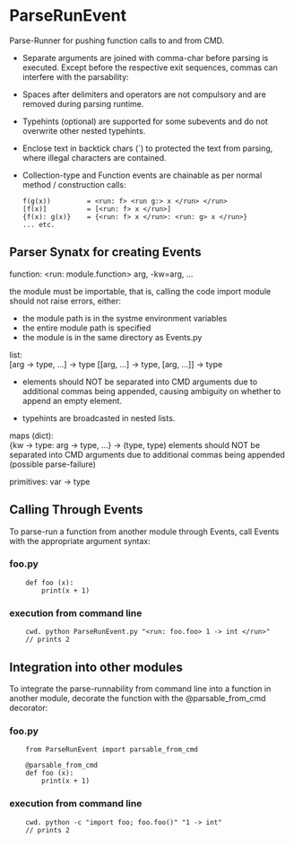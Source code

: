 # ParseRunEvent

Parse-Runner for pushing function calls to and from CMD.
-   Separate arguments are joined with comma-char before
        parsing is executed. Except before the respective exit
        sequences, commas can interfere with the parsability:
-   Spaces after delimiters and operators are not compulsory 
        and are removed during parsing runtime.
-   Typehints (optional) are supported for some subevents and
        do not overwrite other nested typehints.
-   Enclose text in backtick chars (`) to protected the text 
        from parsing, where illegal characters are contained.
-   Collection-type and Function events are chainable as per
        normal method / construction calls:
        
        f(g(x))         = <run: f> <run g:> x </run> </run>
        [f(x)]          = [<run: f> x </run>]
        {f(x): g(x)}    = {<run: f> x </run>: <run: g> x </run>}
        ... etc.

## Parser Synatx for creating Events

function:
        <run: module.function> arg, -kw=arg, ... </run>

the module must be importable, that is, calling the code 
import module should not raise errors, either:
-   the module path is in the systme environment variables
-   the entire module path is specified
-   the module is in the same directory as Events.py

list:    
        [arg -> type, ...] -> type
        [[arg, ...] -> type, [arg, ...]] -> type

- elements should NOT be separated into CMD arguments due to 
      additional commas being appended, causing ambiguity on whether 
      to append an empty element.

- typehints are broadcasted in nested lists.

maps (dict):    
    {kw -> type: arg -> type, ...} -> (type, type)
    elements should NOT be separated into CMD arguments due
    to additional commas being appended (possible parse-failure)

primitives:
    var -> type

## Calling Through Events

To parse-run a function from another module through Events, call
Events with the appropriate argument syntax:

  ### foo.py
        def foo (x):
            print(x + 1)

  ### execution from command line
        cwd. python ParseRunEvent.py "<run: foo.foo> 1 -> int </run>"
        // prints 2

## Integration into other modules

To integrate the parse-runnability from command line into a
function in another module, decorate the function with the
@parsable_from_cmd decorator:

  ### foo.py 
        from ParseRunEvent import parsable_from_cmd

        @parsable_from_cmd
        def foo (x):
            print(x + 1)

  ### execution from command line
        cwd. python -c "import foo; foo.foo()" "1 -> int"
        // prints 2